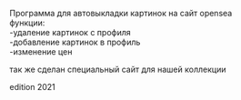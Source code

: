 Программа для автовыкладки картинок на сайт opensea<br>
функции:<br>
-удаление картинок с профиля<br>
-добавление картинок в профиль<br>
-изменение цен<br>

так же сделан специальный сайт для нашей коллекции<br>


edition 2021<br>
